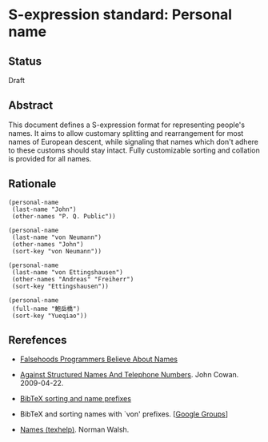 # S-expression standard: Personal name

## Status

Draft

## Abstract

This document defines a S-expression format for representing people's
names. It aims to allow customary splitting and rearrangement for most
names of European descent, while signaling that names which don't
adhere to these customs should stay intact. Fully customizable sorting
and collation is provided for all names.

## Rationale

```Lisp
(personal-name
 (last-name "John")
 (other-names "P. Q. Public"))

(personal-name
 (last-name "von Neumann")
 (other-names "John")
 (sort-key "von Neumann"))

(personal-name
 (last-name "von Ettingshausen")
 (other-names "Andreas" "Freiherr")
 (sort-key "Ettingshausen"))

(personal-name
 (full-name "鮑岳橋")
 (sort-key "Yueqiao"))
```

## Rerefences

* [Falsehoods Programmers Believe About Names](https://www.kalzumeus.com/2010/06/17/falsehoods-programmers-believe-about-names/)

* [Against Structured Names And Telephone Numbers](https://docs.google.com/document/d/1Of_rL8gMtHcfPaE5DfZ1xahrOtOaxFEHiQkcxvvR3lY/edit). John Cowan. 2009-04-22.

* [BibTeX sorting and name prefixes](https://texfaq.org/FAQ-bibprefixsort)

* BibTeX and sorting names with `von' prefixes. [[Google Groups](https://groups.google.com/g/comp.text.tex/c/pQCPH3fwGSE)]

* [Names (texhelp)](https://nwalsh.com/tex/texhelp/bibtx-23.html). Norman Walsh.
